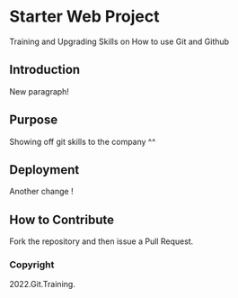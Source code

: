 # Starter Web Project

Training and Upgrading Skills on How to use Git and Github

## Introduction

New paragraph!

## Purpose 

Showing off git skills to the company ^^

## Deployment

Another change !

## How to Contribute
Fork the repository and then issue a Pull Request.

### Copyright

2022.Git.Training.